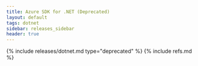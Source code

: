```yaml
---
title: Azure SDK for .NET (Deprecated)
layout: default
tags: dotnet
sidebar: releases_sidebar
header: true
---
```

{% include releases/dotnet.md type="deprecated" %}
{% include refs.md %}